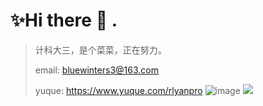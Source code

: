 # ✨Hi there 👋 .

<!--
**9AM751/9AM751** is a ✨ _special_ ✨ repository because its `README.md` (this file) appears on your GitHub profile.
Here are some ideas to get you started:

- 🔭 I’m currently working on ...
- 🌱 I’m currently learning ...
- 👯 I’m looking to collaborate on ...
- 🤔 I’m looking for help with ...
- 💬 Ask me about ...
- 📫 How to reach me: ...
- 😄 Pronouns: ...
- ⚡ Fun fact: ...
-->

> 计科大三，是个菜菜，正在努力。
> 
> email: bluewinters3@163.com
> 
>yuque: https://www.yuque.com/rlyanpro
> ![image](https://user-images.githubusercontent.com/78640296/155733643-9f73621d-222c-49c5-afe5-1b729e08651b.png)
> <img src="https://github-readme-stats.vercel.app/api?username=9AM751">




